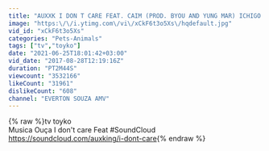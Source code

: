 ```yaml
---
title: "AUXXK I DON T CARE FEAT. CAIM (PROD. BYOU AND YUNG MAR) ICHIGO ( AMV )"
image: "https:\/\/i.ytimg.com\/vi\/xCkF6t3o5Xs\/hqdefault.jpg"
vid_id: "xCkF6t3o5Xs"
categories: "Pets-Animals"
tags: ["tv","toyko"]
date: "2021-06-25T18:01:42+03:00"
vid_date: "2017-08-28T12:19:16Z"
duration: "PT2M44S"
viewcount: "3532166"
likeCount: "31961"
dislikeCount: "608"
channel: "EVERTON SOUZA AMV"
---
```

{% raw %}tv toyko<br />Musica Ouça I don't care  Feat #SoundCloud<br /><a rel="nofollow" target="blank" href="https://soundcloud.com/auxking/i-dont-care">https://soundcloud.com/auxking/i-dont-care</a>{% endraw %}
